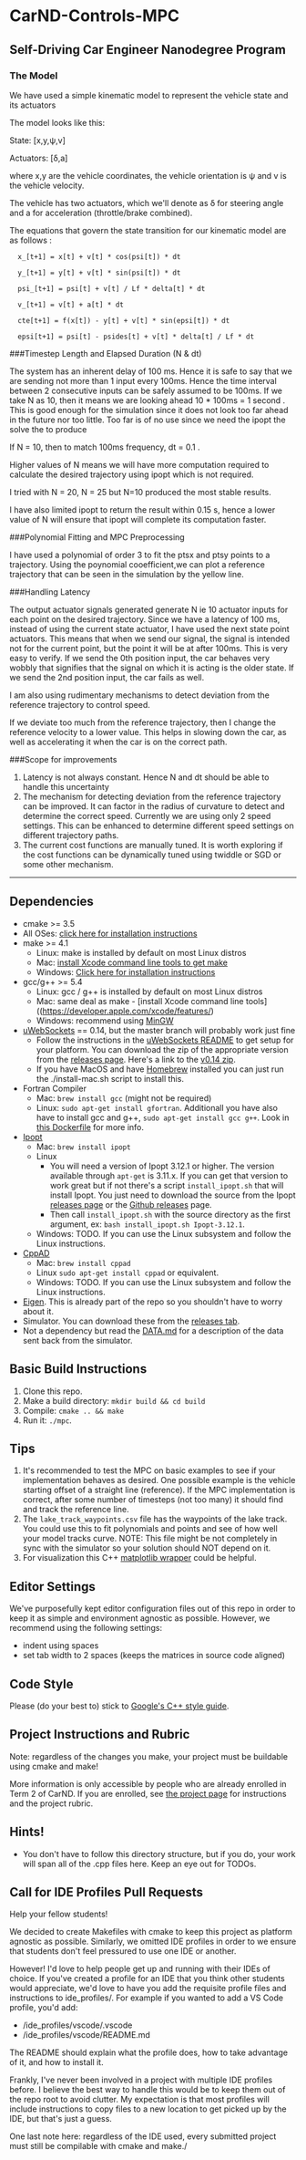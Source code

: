 # CarND-Controls-MPC

Self-Driving Car Engineer Nanodegree Program
---

### The Model
   
We have used a simple kinematic model to represent the vehicle state and its actuators

The model looks like this:

State: [x,y,ψ,v]

Actuators: [δ,a]

where x,y are the vehicle coordinates, the vehicle orientation is ψ and v is the vehicle velocity. 

The vehicle has two actuators, which we'll denote as δ for steering angle and a for acceleration (throttle/brake combined).

The equations that govern the state transition for our kinematic model are as follows : 
```
  x_[t+1] = x[t] + v[t] * cos(psi[t]) * dt
  
  y_[t+1] = y[t] + v[t] * sin(psi[t]) * dt
  
  psi_[t+1] = psi[t] + v[t] / Lf * delta[t] * dt
  
  v_[t+1] = v[t] + a[t] * dt
  
  cte[t+1] = f(x[t]) - y[t] + v[t] * sin(epsi[t]) * dt
  
  epsi[t+1] = psi[t] - psides[t] + v[t] * delta[t] / Lf * dt
```


###Timestep Length and Elapsed Duration (N & dt)

The system has an inherent delay of 100 ms. Hence it is safe to say that we are sending
not more than 1 input every 100ms. Hence the time interval between 2 consecutive inputs can be safely assumed to be 100ms. 
If we take N as 10, then it means we are looking ahead 10 * 100ms = 1 second .
This is good enough for the simulation since it does not look too far ahead in the future nor too little. 
Too far is of no use since we need the ipopt the solve the  to produce 

If N = 10, then to match 100ms frequency, dt = 0.1 . 

Higher values of N means we will have more computation required to calculate the 
desired trajectory using ipopt which is not required. 

I tried with N = 20, N = 25 but N=10 produced the most stable results. 

I have also limited ipopt to return the result within 0.15 s, hence a lower value of N will ensure that ipopt will complete its computation faster.


###Polynomial Fitting and MPC Preprocessing

I have used a polynomial of order 3 to fit the ptsx and ptsy points to a trajectory. 
Using the poynomial cooefficient,we can plot a reference trajectory that can be seen in the simulation by
the yellow line.


###Handling Latency

The output actuator signals generated generate N ie 10 actuator inputs for each point on the desired 
trajectory. Since we have a latency of 100 ms, instead of using the current state actuator, I have 
used the next state point actuators. This means that when we send our signal,
the signal is intended not for the current point, but the point it will be at after 100ms. This is very easy to verify.
If we send the 0th position input, the car behaves very wobbly that signifies that the signal on which it is 
acting is the older state. If we send the 2nd position input, the car fails as well. 

I am also using rudimentary mechanisms to detect deviation from the reference trajectory to control speed.

If we deviate too much from the reference trajectory, then I change the reference velocity to a lower value.
This helps in slowing down the car, as well as accelerating it when the car is on the correct path.


###Scope for improvements 

1) Latency is not always constant. Hence N and dt should be able to handle this uncertainty
2) The mechanism for detecting deviation from the reference trajectory can be improved. It can factor in the 
   radius of curvature to detect and determine the correct speed. Currently we are using only 2 speed settings.
   This can be enhanced to determine different speed settings on different trajectory paths.
3) The current cost functions are manually tuned. It is worth exploring if the cost functions 
   can be dynamically tuned using twiddle or SGD or some other mechanism.

---

## Dependencies

* cmake >= 3.5
 * All OSes: [click here for installation instructions](https://cmake.org/install/)
* make >= 4.1
  * Linux: make is installed by default on most Linux distros
  * Mac: [install Xcode command line tools to get make](https://developer.apple.com/xcode/features/)
  * Windows: [Click here for installation instructions](http://gnuwin32.sourceforge.net/packages/make.htm)
* gcc/g++ >= 5.4
  * Linux: gcc / g++ is installed by default on most Linux distros
  * Mac: same deal as make - [install Xcode command line tools]((https://developer.apple.com/xcode/features/)
  * Windows: recommend using [MinGW](http://www.mingw.org/)
* [uWebSockets](https://github.com/uWebSockets/uWebSockets) == 0.14, but the master branch will probably work just fine
  * Follow the instructions in the [uWebSockets README](https://github.com/uWebSockets/uWebSockets/blob/master/README.md) to get setup for your platform. You can download the zip of the appropriate version from the [releases page](https://github.com/uWebSockets/uWebSockets/releases). Here's a link to the [v0.14 zip](https://github.com/uWebSockets/uWebSockets/archive/v0.14.0.zip).
  * If you have MacOS and have [Homebrew](https://brew.sh/) installed you can just run the ./install-mac.sh script to install this.
* Fortran Compiler
  * Mac: `brew install gcc` (might not be required)
  * Linux: `sudo apt-get install gfortran`. Additionall you have also have to install gcc and g++, `sudo apt-get install gcc g++`. Look in [this Dockerfile](https://github.com/udacity/CarND-MPC-Quizzes/blob/master/Dockerfile) for more info.
* [Ipopt](https://projects.coin-or.org/Ipopt)
  * Mac: `brew install ipopt`
  * Linux
    * You will need a version of Ipopt 3.12.1 or higher. The version available through `apt-get` is 3.11.x. If you can get that version to work great but if not there's a script `install_ipopt.sh` that will install Ipopt. You just need to download the source from the Ipopt [releases page](https://www.coin-or.org/download/source/Ipopt/) or the [Github releases](https://github.com/coin-or/Ipopt/releases) page.
    * Then call `install_ipopt.sh` with the source directory as the first argument, ex: `bash install_ipopt.sh Ipopt-3.12.1`. 
  * Windows: TODO. If you can use the Linux subsystem and follow the Linux instructions.
* [CppAD](https://www.coin-or.org/CppAD/)
  * Mac: `brew install cppad`
  * Linux `sudo apt-get install cppad` or equivalent.
  * Windows: TODO. If you can use the Linux subsystem and follow the Linux instructions.
* [Eigen](http://eigen.tuxfamily.org/index.php?title=Main_Page). This is already part of the repo so you shouldn't have to worry about it.
* Simulator. You can download these from the [releases tab](https://github.com/udacity/CarND-MPC-Project/releases).
* Not a dependency but read the [DATA.md](./DATA.md) for a description of the data sent back from the simulator.


## Basic Build Instructions


1. Clone this repo.
2. Make a build directory: `mkdir build && cd build`
3. Compile: `cmake .. && make`
4. Run it: `./mpc`.

## Tips

1. It's recommended to test the MPC on basic examples to see if your implementation behaves as desired. One possible example
is the vehicle starting offset of a straight line (reference). If the MPC implementation is correct, after some number of timesteps
(not too many) it should find and track the reference line.
2. The `lake_track_waypoints.csv` file has the waypoints of the lake track. You could use this to fit polynomials and points and see of how well your model tracks curve. NOTE: This file might be not completely in sync with the simulator so your solution should NOT depend on it.
3. For visualization this C++ [matplotlib wrapper](https://github.com/lava/matplotlib-cpp) could be helpful.

## Editor Settings

We've purposefully kept editor configuration files out of this repo in order to
keep it as simple and environment agnostic as possible. However, we recommend
using the following settings:

* indent using spaces
* set tab width to 2 spaces (keeps the matrices in source code aligned)

## Code Style

Please (do your best to) stick to [Google's C++ style guide](https://google.github.io/styleguide/cppguide.html).

## Project Instructions and Rubric

Note: regardless of the changes you make, your project must be buildable using
cmake and make!

More information is only accessible by people who are already enrolled in Term 2
of CarND. If you are enrolled, see [the project page](https://classroom.udacity.com/nanodegrees/nd013/parts/40f38239-66b6-46ec-ae68-03afd8a601c8/modules/f1820894-8322-4bb3-81aa-b26b3c6dcbaf/lessons/b1ff3be0-c904-438e-aad3-2b5379f0e0c3/concepts/1a2255a0-e23c-44cf-8d41-39b8a3c8264a)
for instructions and the project rubric.

## Hints!

* You don't have to follow this directory structure, but if you do, your work
  will span all of the .cpp files here. Keep an eye out for TODOs.

## Call for IDE Profiles Pull Requests

Help your fellow students!

We decided to create Makefiles with cmake to keep this project as platform
agnostic as possible. Similarly, we omitted IDE profiles in order to we ensure
that students don't feel pressured to use one IDE or another.

However! I'd love to help people get up and running with their IDEs of choice.
If you've created a profile for an IDE that you think other students would
appreciate, we'd love to have you add the requisite profile files and
instructions to ide_profiles/. For example if you wanted to add a VS Code
profile, you'd add:

* /ide_profiles/vscode/.vscode
* /ide_profiles/vscode/README.md

The README should explain what the profile does, how to take advantage of it,
and how to install it.

Frankly, I've never been involved in a project with multiple IDE profiles
before. I believe the best way to handle this would be to keep them out of the
repo root to avoid clutter. My expectation is that most profiles will include
instructions to copy files to a new location to get picked up by the IDE, but
that's just a guess.

One last note here: regardless of the IDE used, every submitted project must
still be compilable with cmake and make./
